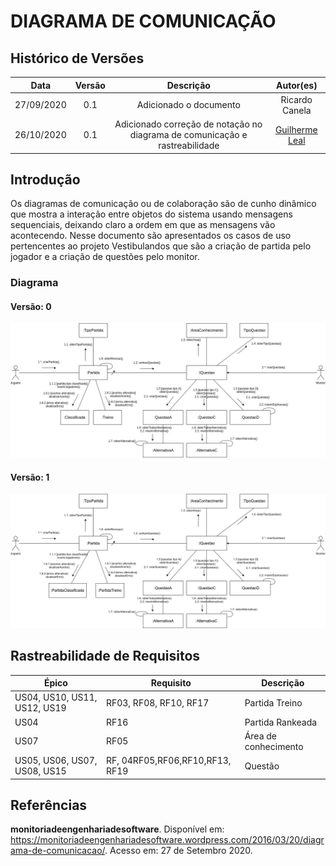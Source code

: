 # DIAGRAMA DE COMUNICAÇÃO

## Histórico de Versões

|   Data   | Versão |           Descrição           |             Autor(es)              |
|:--------:|:------:|:-----------------------------:|:----------------------------------:|
| 27/09/2020 | 0.1 | Adicionado o documento | Ricardo Canela |
|26/10/2020|   0.1 | Adicionado  correção de notação no diagrama de comunicação e rastreabilidade | [Guilherme Leal](https://github.com/gleal17) |

## Introdução


Os diagramas de comunicação ou de colaboração são de cunho dinâmico que mostra a interação entre objetos do sistema usando mensagens sequenciais, deixando claro a ordem em que as mensagens vão acontecendo. Nesse documento são apresentados os casos de uso pertencentes ao projeto Vestibulandos que são a criação de partida pelo jogador e a criação de questões pelo monitor.

### Diagrama

#### Versão: 0

![DiagramaComunicacao](../../img/diagramas/diagrama_de_comunicacao.jpg)

#### Versão: 1

![DiagramaComunicacao](../../img/diagramas/diagrama_de_comunicacao2.jpg)

## Rastreabilidade de Requisitos
| Épico | Requisito | Descrição|
|---|---|---|
| US04, US10, US11, US12, US19 | RF03, RF08, RF10, RF17 | Partida Treino|
| US04| RF16| Partida Rankeada|
| US07| RF05| Área de conhecimento|
| US05, US06, US07, US08, US15 | RF, 04RF05,RF06,RF10,RF13, RF19| Questão|


## Referências
**monitoriadeengenhariadesoftware**. Disponível em: <https://monitoriadeengenhariadesoftware.wordpress.com/2016/03/20/diagrama-de-comunicacao/>. Acesso em: 27 de Setembro 2020.
